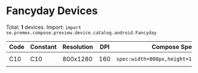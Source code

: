 # Fancyday Devices

Total: **1** devices. Import: `import se.premex.compose.preview.device.catalog.android.Fancyday`

| Code | Constant | Resolution | DPI | Compose Spec | Preview Usage |
|------|----------|------------|-----|-------------|---------------|
| C10 | C10 | 800x1280 | 160 | `spec:width=800px,height=1280px,dpi=160` | `@Preview(device = Fancyday.C10)` |

<!-- Generated automatically. Do not edit manually. -->
